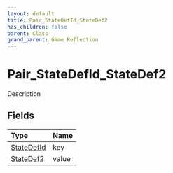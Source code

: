 ```yaml
---
layout: default
title: Pair_StateDefId_StateDef2
has_children: false
parent: Class
grand_parent: Game Reflection
---
```

# Pair_StateDefId_StateDef2
Description 

## Fields

| Type | Name |
|:----------|:--------------|
| [StateDefId](/riftbreaker-wiki/docs/game-reflection/classes/state_def_id/) | key |
| [StateDef2](/riftbreaker-wiki/docs/game-reflection/components/state_def2/) | value |

